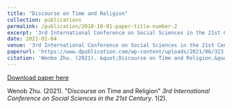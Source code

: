 ```yaml
---
title: "Discourse on Time and Religion"
collection: publications
permalink: /publication/2010-10-01-paper-title-number-2
excerpt: '3rd International Conference on Social Sciences in the 21st Century'
date: 2021-02-04
venue: '3rd International Conference on Social Sciences in the 21st Century'
paperurl: 'https://www.dpublication.com/wp-content/uploads/2021/06/323-342.pdf'
citation: 'Wenbo Zhu. (2021). &quot;Discourse on Time and Religion.&quot; <i>Journal 1</i>. 1(2).'
---
```

[Download paper here](https://www.dpublication.com/wp-content/uploads/2021/06/323-342.pdf)

Wenob Zhu. (2021). "Discourse on Time and Religion" <i>3rd International Conference on Social Sciences in the 21st Century</i>. 1(2).